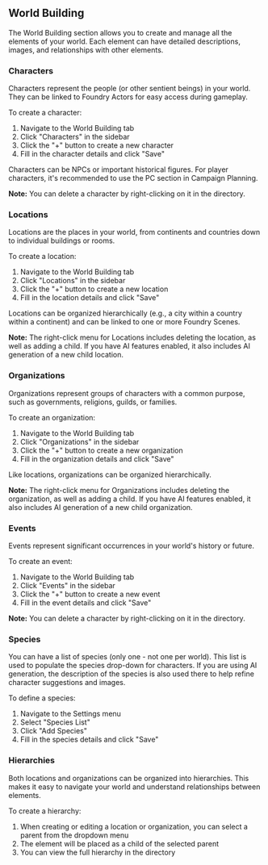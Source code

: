 ## World Building

The World Building section allows you to create and manage all the elements of your world. Each element can have detailed descriptions, images, and relationships with other elements.

### Characters

Characters represent the people (or other sentient beings) in your world. They can be linked to Foundry Actors for easy access during gameplay.

To create a character:
1. Navigate to the World Building tab
2. Click "Characters" in the sidebar
3. Click the "+" button to create a new character
4. Fill in the character details and click "Save"

Characters can be NPCs or important historical figures. For player characters, it's recommended to use the PC section in Campaign Planning.

**Note:** You can delete a character by right-clicking on it in the directory.

### Locations

Locations are the places in your world, from continents and countries down to individual buildings or rooms. 

To create a location:
1. Navigate to the World Building tab
2. Click "Locations" in the sidebar
3. Click the "+" button to create a new location
4. Fill in the location details and click "Save"

Locations can be organized hierarchically (e.g., a city within a country within a continent) and can be linked to one or more Foundry Scenes.

**Note:** The right-click menu for Locations includes deleting the location, as well as adding a child.  If you have AI features enabled, it also includes AI generation of a new child location.

### Organizations

Organizations represent groups of characters with a common purpose, such as governments, religions, guilds, or families.

To create an organization:
1. Navigate to the World Building tab
2. Click "Organizations" in the sidebar
3. Click the "+" button to create a new organization
4. Fill in the organization details and click "Save"

Like locations, organizations can be organized hierarchically.

**Note:** The right-click menu for Organizations includes deleting the organization, as well as adding a child.  If you have AI features enabled, it also includes AI generation of a new child organization.

### Events

Events represent significant occurrences in your world's history or future.

To create an event:
1. Navigate to the World Building tab
2. Click "Events" in the sidebar
3. Click the "+" button to create a new event
4. Fill in the event details and click "Save"

**Note:** You can delete a character by right-clicking on it in the directory.

### Species

You can have a list of species (only one - not one per world).  This list is used to populate the species drop-down
for characters.  If you are using AI generation, the description of the species is also used there to help refine character 
suggestions and images.

To define a species:
1. Navigate to the Settings menu
2. Select "Species List"
3. Click "Add Species"
4. Fill in the species details and click "Save"

### Hierarchies

Both locations and organizations can be organized into hierarchies. This makes it easy to navigate your world and understand relationships between elements.

To create a hierarchy:
1. When creating or editing a location or organization, you can select a parent from the dropdown menu
2. The element will be placed as a child of the selected parent
3. You can view the full hierarchy in the directory
